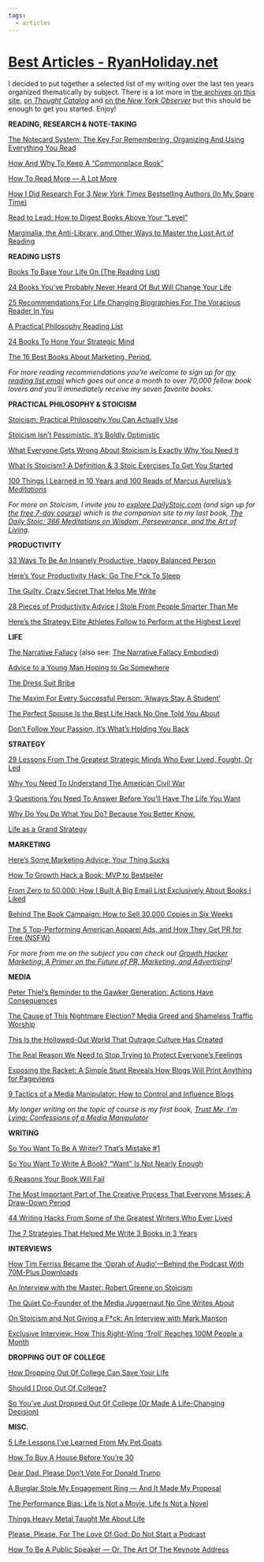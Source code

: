 ```yaml
---
tags:
  - articles
---
```


# [Best Articles - RyanHoliday.net](https://ryanholiday.net/best-articles/)

I decided to put together a selected list of my writing over the last ten years organized thematically by subject. There is a lot more in [the archives on this site](https://ryanholiday.net/archive/), [on *Thought Catalog*](http://thoughtcatalog.com/ryan-holiday/) and [on the *New York Observer*](http://observer.com/author/ryan-holiday/) but this should be enough to get you started. Enjoy!

**READING, RESEARCH & NOTE-TAKING**  

[The Notecard System: The Key For Remembering, Organizing And Using Everything You Read](https://ryanholiday.net/the-notecard-system-the-key-for-remembering-organizing-and-using-everything-you-read/)

[How And Why To Keep A “Commonplace Book”](https://ryanholiday.net/how-and-why-to-keep-a-commonplace-book/)

[How To Read More — A Lot More](https://ryanholiday.net/how-to-read-more-a-lot-more/)

[How I Did Research For 3 *New York Times* Bestselling Authors (In My Spare Time)](https://ryanholiday.net/how-i-did-research-for-3-new-york-times-bestselling-authors-in-my-spare-time/)

[Read to Lead: How to Digest Books Above Your “Level”](https://ryanholiday.net/read-to-lead-how-to-digest-books-above-your-level/)

[Marginalia, the Anti-Library, and Other Ways to Master the Lost Art of Reading](https://ryanholiday.net/marginalia-the-anti-library-and-other-ways-to-master-the-lost-art-of-reading/)

**READING LISTS**

[Books To Base Your Life On (The Reading List)](https://ryanholiday.net/reading-list/)

[24 Books You’ve Probably Never Heard Of But Will Change Your Life](https://ryanholiday.net/24-books-youve-probably-never-heard-of-but-will-change-your-life/)

[25 Recommendations For Life Changing Biographies For The Voracious Reader In You](http://thoughtcatalog.com/ryan-holiday/2014/02/25-recommendations-for-life-changing-biographies-for-voracious-readers/)

[A Practical Philosophy Reading List](https://ryanholiday.net/a-practical-philosophy-reading-list/)

[24 Books To Hone Your Strategic Mind](http://thoughtcatalog.com/ryan-holiday/2014/01/24-books-to-hone-your-strategic-mind/)

[The 16 Best Books About Marketing, Period.](http://thoughtcatalog.com/ryan-holiday/2014/10/the-16-best-books-about-marketing-period/)

*For more reading recommendations you’re welcome to sign up for* [*my reading list email*](https://ryanholiday.net/reading-newsletter/) *which goes out once a month to over 70,000 fellow book lovers and you’ll immediately receive my seven favorite books.*

**PRACTICAL PHILOSOPHY & STOICISM**

[Stoicism: Practical Philosophy You Can Actually Use](https://ryanholiday.net/stoicism-a-practical-philosophy-you-can-actually-use/)

[Stoicism Isn’t Pessimistic. It’s Boldly Optimistic](https://ryanholiday.net/stoicism-isnt-pessimistic-its-boldly-optimistic/)

[What Everyone Gets Wrong About Stoicism Is Exactly Why You Need It](http://observer.com/2015/11/what-everyone-gets-wrong-about-stoicism-is-exactly-why-you-need-it/)

[What Is Stoicism? A Definition & 3 Stoic Exercises To Get You Started](http://dailystoic.com/what-is-stoicism-a-definition-3-stoic-exercises-to-get-you-started/)

[100 Things I Learned in 10 Years and 100 Reads of Marcus Aurelius’s *Meditations*](https://ryanholiday.net/100-things-learned-10-years-100-reads-marcus-aureliuss-meditations/)

*For more on Stoicism, I invite you to* [*explore DailyStoic.com*](http://dailystoic.com/) *(and sign up for* [*the free 7-day course*](http://dailystoic.com/new-start-here/)*) which is the companion site to my last book,* [*The Daily Stoic: 366 Meditations on Wisdom, Perseverance, and the Art of Living*](https://www.amazon.com/Daily-Stoic-Meditations-Wisdom-Perseverance/dp/0735211736)*.*

**PRODUCTIVITY**

[33 Ways To Be An Insanely Productive, Happy Balanced Person](http://thoughtcatalog.com/ryan-holiday/2015/02/33-ways-to-be-an-insanely-productive-happy-balanced-person/)

[Here’s Your Productivity Hack: Go The F\*ck To Sleep](http://thoughtcatalog.com/ryan-holiday/2015/07/heres-your-productivity-hack-go-the-fck-to-sleep/)

[The Guilty, Crazy Secret That Helps Me Write](http://thoughtcatalog.com/ryan-holiday/2014/01/the-guilty-crazy-secret-that-helps-me-write/)

[28 Pieces of Productivity Advice I Stole From People Smarter Than Me](https://ryanholiday.net/28-pieces-of-productivity-advice-i-stole-from-people-smarter-than-me/)

[Here’s the Strategy Elite Athletes Follow to Perform at the Highest Level](http://observer.com/2015/12/heres-the-strategy-elite-athletes-follow-to-perform-at-the-highest-level/)

**LIFE**

[The Narrative Fallacy](https://ryanholiday.net/the-narrative-fallacy/) (also see: [The Narrative Fallacy Embodied](https://ryanholiday.net/the-narrative-fallacy-embodied/))

[Advice to a Young Man Hoping to Go Somewhere](https://ryanholiday.net/advice-to-a-young-man-hoping-to-go-somewhere-or-get-something-from-someone-successful/)

[The Dress Suit Bribe](https://ryanholiday.net/the-dress-suit-bribe/)

[The Maxim For Every Successful Person: ‘Always Stay A Student’](https://ryanholiday.net/the-maxim-for-every-successful-person-always-stay-a-student/)

[The Perfect Spouse Is the Best Life Hack No One Told You About](http://observer.com/2015/03/the-perfect-spouse-is-the-best-productivity-hack-no-one-told-you-about/)

[Don’t Follow Your Passion, It’s What’s Holding You Back](http://thoughtcatalog.com/ryan-holiday/2016/06/dont-follow-your-passion-its-whats-holding-you-back/)

**STRATEGY**

[29 Lessons From The Greatest Strategic Minds Who Ever Lived, Fought, Or Led](http://thoughtcatalog.com/ryan-holiday/2016/08/29-lessons-from-the-greatest-strategic-minds-who-ever-lived-fought-or-lead/)

[Why You Need To Understand The American Civil War](http://thoughtcatalog.com/ryan-holiday/2014/04/319406/)

[3 Questions You Need To Answer Before You’ll Have The Life You Want](http://thoughtcatalog.com/ryan-holiday/2015/04/three-decisions-every-person-needs-to-make-and-make-correctly/)

[Why Do You Do What You Do? Because You Better Know.](http://thoughtcatalog.com/ryan-holiday/2014/10/why-do-you-do-what-you-do-because-you-better-know/)

[Life as a Grand Strategy](https://ryanholiday.net/life-as-a-grand-strategy/)

**MARKETING**

[Here’s Some Marketing Advice: Your Thing Sucks](https://ryanholiday.net/heres-some-marketing-advice-your-thing-sucks/)

[How To Growth Hack a Book: MVP to Bestseller](https://medium.com/@RyanHoliday/book-publishing-is-about-as-old-school-as-it-gets-4619cb9baecc)

[From Zero to 50,000: How I Built A Big Email List Exclusively About Books I Liked](https://ryanholiday.net/from-zero-to-50000-how-i-built-a-big-email-list-exclusively-about-books-i-liked/)

[Behind The Book Campaign: How to Sell 30,000 Copies in Six Weeks](http://observer.com/2014/07/behind-the-book-campaign-how-to-sell-30000-copies-in-6-six-weeks/)

[The 5 Top-Performing American Apparel Ads, and How They Get PR for Free (NSFW)](http://fourhourworkweek.com/2012/07/18/ryan-holiday/)

*For more from me on the subject you can check out* [*Growth Hacker Marketing: A Primer on the Future of PR, Marketing, and Advertising*](https://www.amazon.com/Growth-Hacker-Marketing-Primer-Advertising/dp/1591847389)*!*

**MEDIA**

[Peter Thiel’s Reminder to the Gawker Generation: Actions Have Consequences](http://observer.com/2016/05/peter-thiels-reminder-to-the-gawker-generation-actions-have-consequences/)

[The Cause of This Nightmare Election? Media Greed and Shameless Traffic Worship](http://observer.com/2016/02/the-cause-of-this-nightmare-election-media-greed-and-shameless-traffic-worship/)

[This Is the Hollowed-Out World That Outrage Culture Has Created](http://observer.com/2016/01/this-is-the-hollowed-out-world-that-outrage-culture-has-created/)

[The Real Reason We Need to Stop Trying to Protect Everyone’s Feelings](http://observer.com/2015/09/the-real-reason-we-need-to-stop-trying-to-protect-everyones-feelings/)

[Exposing the Racket: A Simple Stunt Reveals How Blogs Will Print Anything for Pageviews](http://observer.com/2013/07/exposing-the-racket-a-simple-stunt-reveals-how-blogs-will-print-anything-for-pageviews/)

[9 Tactics of a Media Manipulator: How to Control and Influence Blogs](http://www.slideshare.net/ryanholiday/9-tactics-of-a-media-manipulator-how-to-control-and-influence-blogs)

*My longer writing on the topic of course is my first book,* [*Trust Me, I’m Lying: Confessions of a Media Manipulator*](https://www.amazon.com/Trust-Me-Lying-Confessions-Manipulator/dp/1591846285)

**WRITING**

[So You Want To Be A Writer? That’s Mistake #1](https://ryanholiday.net/so-you-want-to-be-a-writer-thats-mistake-1/)

[So You Want To Write A Book? “Want” Is Not Nearly Enough](http://thoughtcatalog.com/ryan-holiday/2013/07/so-you-want-to-write-a-book-want-is-not-nearly-enough/)

[6 Reasons Your Book Will Fail](http://thoughtcatalog.com/ryan-holiday/2015/01/5-reasons-your-book-will-fail/)

[The Most Important Part of The Creative Process That Everyone Misses: A Draw-Down Period](http://thoughtcatalog.com/ryan-holiday/2016/04/the-most-important-part-of-the-creative-process-that-everyone-misses-a-draw-down-period/)

[44 Writing Hacks From Some of the Greatest Writers Who Ever Lived](http://thoughtcatalog.com/ryan-holiday/2016/05/44-writing-hacks-from-some-of-the-greatest-writers-who-ever-lived/)

[The 7 Strategies That Helped Me Write 3 Books in 3 Years](https://ryanholiday.net/the-strategies-that-helped-me-write-3-books-in-3-years/)

**INTERVIEWS**

[How Tim Ferriss Became the ‘Oprah of Audio’—Behind the Podcast With 70M-Plus Downloads](http://observer.com/2016/05/how-tim-ferriss-became-the-oprah-of-audio-behind-the-podcast-with-60m-downloads/)

[An Interview with the Master: Robert Greene on Stoicism](http://dailystoic.com/robert-greene-interview/)

[The Quiet Co-Founder of the Media Juggernaut No One Writes About](http://observer.com/2015/09/the-quiet-co-founder-of-the-media-juggernaut-no-one-writes-about/)

[On Stoicism and Not Giving a F\*ck: An Interview with Mark Manson](http://dailystoic.com/mark-manson-interview/)

[Exclusive Interview: How This Right-Wing ‘Troll’ Reaches 100M People a Month](http://observer.com/2016/10/exclusive-interview-how-this-right-wing-troll-reaches-100m-people-a-month/)

**DROPPING OUT OF COLLEGE**

[How Dropping Out Of College Can Save Your Life](https://ryanholiday.net/how-dropping-out-of-college-can-save-your-life-2/)

[Should I Drop Out Of College?](http://thoughtcatalog.com/ryan-holiday/2014/04/should-i-drop-out-of-college/)

[So You’ve Just Dropped Out Of College (Or Made A Life-Changing Decision)](http://thoughtcatalog.com/ryan-holiday/2014/09/so-youve-just-dropped-out-of-college-or-made-a-life-changing-decision/)

**MISC.**

[5 Life Lessons I’ve Learned From My Pet Goats](http://thoughtcatalog.com/ryan-holiday/2015/02/5-life-lessons-ive-learned-from-my-pet-goats/)

[How To Buy A House Before You’re 30](http://thoughtcatalog.com/ryan-holiday/2015/10/how-to-buy-a-house-before-youre-30/)

[Dear Dad, Please Don’t Vote For Donald Trump](https://ryanholiday.net/dear-dad-dont-vote-donald-trump/)

[A Burglar Stole My Engagement Ring — And It Made My Proposal](http://observer.com/2014/02/a-burglar-stole-my-engagement-ring-and-it-made-my-proposal/)

[The Performance Bias: Life Is Not a Movie, Life Is Not a Novel](http://observer.com/2015/08/the-performance-bias-life-is-not-a-movie-life-is-not-a-novel/)

[Things Heavy Metal Taught Me About Life](http://observer.com/2015/04/things-heavy-metal-taught-me-about-life/)

[Please, Please, For The Love Of God: Do Not Start a Podcast](http://thoughtcatalog.com/ryan-holiday/2016/10/please-please-for-the-love-of-god-do-not-start-a-podcast/)

[How To Be A Public Speaker — Or, The Art Of The Keynote Address](http://thoughtcatalog.com/ryan-holiday/2015/01/how-to-be-a-public-speaker-or-the-art-of-the-keynote-address/)